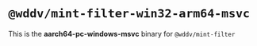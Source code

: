 # `@wddv/mint-filter-win32-arm64-msvc`

This is the **aarch64-pc-windows-msvc** binary for `@wddv/mint-filter`
